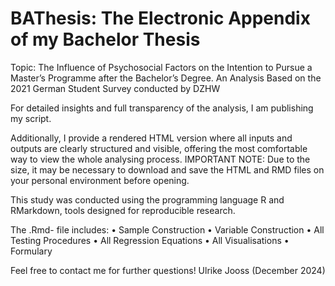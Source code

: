 # BAThesis: The Electronic Appendix of my Bachelor Thesis

Topic:
The Influence of Psychosocial Factors on the Intention to Pursue a Master’s Programme after the Bachelor’s Degree. 
An Analysis Based on the 2021 German Student Survey conducted by DZHW


For detailed insights and full transparency of the analysis, I am publishing my script. 

Additionally, I provide a rendered HTML version where all inputs and outputs are clearly structured and visible,
offering the most comfortable way to view the whole analysing process. IMPORTANT NOTE: Due to the size, 
it may be necessary to download and save the HTML and RMD files on your personal environment before opening.

This study was conducted using the programming language R and RMarkdown, tools designed for reproducible research.

The .Rmd- file includes:
•	Sample Construction
•	Variable Construction
•	All Testing Procedures
•	All Regression Equations
•	All Visualisations
•	Formulary

Feel free to contact me for further questions!
Ulrike Jooss
(December 2024)
